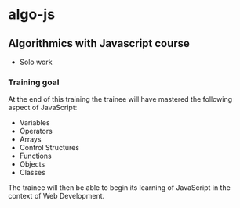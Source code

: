 # algo-js

## Algorithmics with Javascript course

* Solo work

### Training goal

At the end of this training the trainee will have mastered the following aspect of JavaScript:
* Variables
* Operators
* Arrays
* Control Structures
* Functions
* Objects
* Classes

The trainee will then be able to begin its learning of JavaScript in the context of Web Development.
